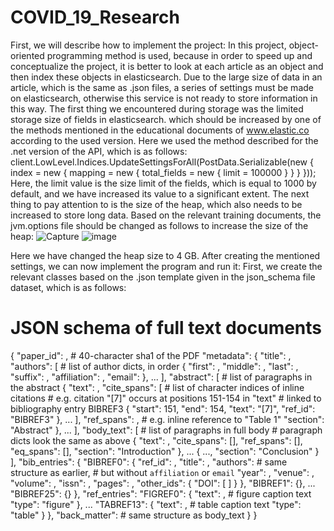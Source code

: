 # COVID_19_Research
First, we will describe how to implement the project:
In this project, object-oriented programming method is used, because in order to speed up and conceptualize the project, it is better to look at each article as an object and then index these objects in elasticsearch.
Due to the large size of data in an article, which is the same as .json files, a series of settings must be made on elasticsearch, otherwise this service is not ready to store information in this way.
The first thing we encountered during storage was the limited storage size of fields in elasticsearch. which should be increased by one of the methods mentioned in the educational documents of www.elastic.co according to the used version.
Here we used the method described for the .net version of the API, which is as follows:
client.LowLevel.Indices.UpdateSettingsForAll<StringResponse>(PostData.Serializable(new { index = new { mapping = new { total_fields = new { limit = 100000 } } } }));
Here, the limit value is the size limit of the fields, which is equal to 1000 by default, and we have increased its value to a significant extent.
The next thing to pay attention to is the size of the heap, which also needs to be increased to store long data. Based on the relevant training documents, the jvm.options file should be changed as follows to increase the size of the heap:
![Capture](https://github.com/faezeh3223/COVID_19_Research/assets/50834330/efe201f7-6625-4b76-a20c-1f7e25f021d6)
![image](https://github.com/faezeh3223/COVID_19_Research/assets/50834330/1809d2bf-c7d6-429c-b949-a061c41e8d6e)

Here we have changed the heap size to 4 GB.
After creating the mentioned settings, we can now implement the program and run it:
First, we create the relevant classes based on the .json template given in the json_schema file dataset, which is as follows:
# JSON schema of full text documents


{
    "paper_id": <str>,                      # 40-character sha1 of the PDF
    "metadata": {
        "title": <str>,
        "authors": [                        # list of author dicts, in order
            {
                "first": <str>,
                "middle": <list of str>,
                "last": <str>,
                "suffix": <str>,
                "affiliation": <dict>,
                "email": <str>
            },
            ...
        ],
        "abstract": [                       # list of paragraphs in the abstract
            {
                "text": <str>,
                "cite_spans": [             # list of character indices of inline citations
                                            # e.g. citation "[7]" occurs at positions 151-154 in "text"
                                            #      linked to bibliography entry BIBREF3
                    {
                        "start": 151,
                        "end": 154,
                        "text": "[7]",
                        "ref_id": "BIBREF3"
                    },
                    ...
                ],
                "ref_spans": <list of dicts similar to cite_spans>,     # e.g. inline reference to "Table 1"
                "section": "Abstract"
            },
            ...
        ],
        "body_text": [                      # list of paragraphs in full body
                                            # paragraph dicts look the same as above
            {
                "text": <str>,
                "cite_spans": [],
                "ref_spans": [],
                "eq_spans": [],
                "section": "Introduction"
            },
            ...
            {
                ...,
                "section": "Conclusion"
            }
        ],
        "bib_entries": {
            "BIBREF0": {
                "ref_id": <str>,
                "title": <str>,
                "authors": <list of dict>       # same structure as earlier,
                                                # but without `affiliation` or `email`
                "year": <int>,
                "venue": <str>,
                "volume": <str>,
                "issn": <str>,
                "pages": <str>,
                "other_ids": {
                    "DOI": [
                        <str>
                    ]
                }
            },
            "BIBREF1": {},
            ...
            "BIBREF25": {}
        },
        "ref_entries":
            "FIGREF0": {
                "text": <str>,                  # figure caption text
                "type": "figure"
            },
            ...
            "TABREF13": {
                "text": <str>,                  # table caption text
                "type": "table"
            }
        },
        "back_matter": <list of dict>           # same structure as body_text
    }
}
